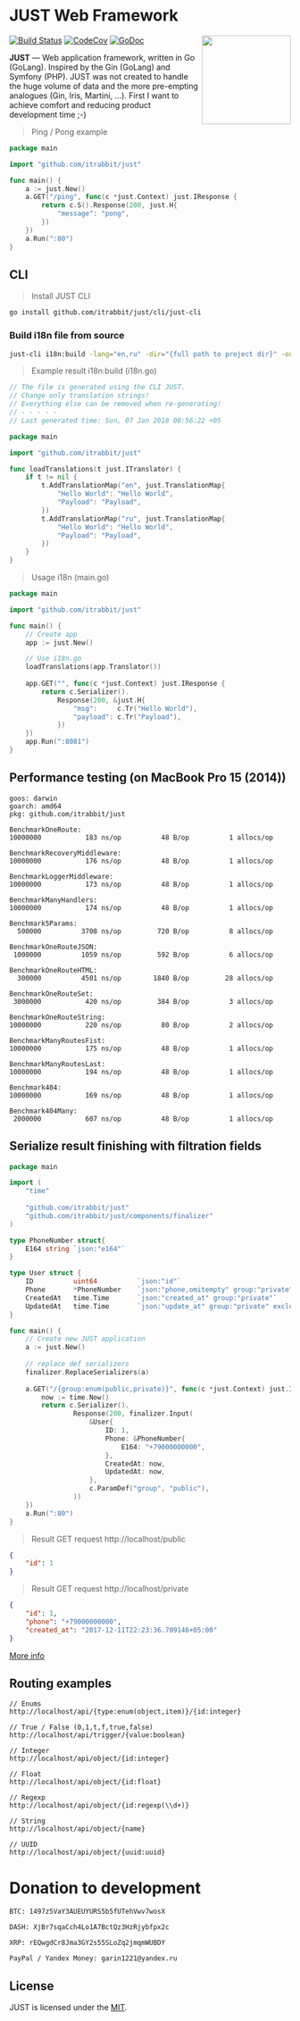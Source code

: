 # JUST Web Framework

<img align="right" width="159px" src="https://raw.githubusercontent.com/itrabbit/just/master/logo.png">

[![Build Status](https://travis-ci.org/itrabbit/just.svg?branch=master)](https://travis-ci.org/itrabbit/just)
 [![CodeCov](https://codecov.io/gh/itrabbit/just/branch/master/graph/badge.svg)](https://codecov.io/gh/itrabbit/just)
 [![GoDoc](https://godoc.org/github.com/itrabbit/just?status.svg)](https://godoc.org/github.com/itrabbit/just)

**JUST** — Web application framework, written in Go (GoLang). Inspired by the Gin (GoLang) and Symfony (PHP). JUST was not created to handle the huge volume of data and the more pre-empting analogues (Gin, Iris, Martini, ...). First I want to achieve comfort and reducing product development time ;-)  

> Ping / Pong example

```go
package main

import "github.com/itrabbit/just"

func main() {
	a := just.New()
	a.GET("/ping", func(c *just.Context) just.IResponse {
		return c.S().Response(200, just.H{
			"message": "pong",
		})
	})
	a.Run(":80")
}
```

## CLI 

> Install JUST CLI

```sh
go install github.com/itrabbit/just/cli/just-cli
```

### Build i18n file from source

```sh
just-cli i18n:build -lang="en,ru" -dir="{full path to project dir}" -out="i18n.go"
```

> Example result i18n:build (i18n.go)

```go
// The file is generated using the CLI JUST.
// Change only translation strings!
// Everything else can be removed when re-generating!
// - - - - - 
// Last generated time: Sun, 07 Jan 2018 00:56:22 +05

package main

import "github.com/itrabbit/just"

func loadTranslations(t just.ITranslator) {
	if t != nil {
		t.AddTranslationMap("en", just.TranslationMap{
			"Hello World": "Hello World",
			"Payload": "Payload",
		})
		t.AddTranslationMap("ru", just.TranslationMap{
			"Hello World": "Hello World",
			"Payload": "Payload",
		})
	}
}
```

> Usage i18n (main.go)

```go
package main

import "github.com/itrabbit/just"

func main() {
	// Create app
	app := just.New()

	// Use i18n.go
	loadTranslations(app.Translator())
    
	app.GET("", func(c *just.Context) just.IResponse {
		return c.Serializer().
			Response(200, &just.H{
				"msg":     c.Tr("Hello World"),
				"payload": c.Tr("Payload"),
			})
	})
	app.Run(":8081")
}
```

## Performance testing (on MacBook Pro 15 (2014))

```
goos: darwin
goarch: amd64
pkg: github.com/itrabbit/just

BenchmarkOneRoute:
10000000	       183 ns/op	      48 B/op	       1 allocs/op

BenchmarkRecoveryMiddleware:
10000000	       176 ns/op	      48 B/op	       1 allocs/op

BenchmarkLoggerMiddleware:
10000000	       173 ns/op	      48 B/op	       1 allocs/op

BenchmarkManyHandlers:
10000000	       174 ns/op	      48 B/op	       1 allocs/op

Benchmark5Params:
  500000	      3708 ns/op	     720 B/op	       8 allocs/op
  
BenchmarkOneRouteJSON:
 1000000	      1059 ns/op	     592 B/op	       6 allocs/op
 
BenchmarkOneRouteHTML:
  300000	      4501 ns/op	    1840 B/op	      28 allocs/op
  
BenchmarkOneRouteSet:
 3000000	       420 ns/op	     384 B/op	       3 allocs/op
 
BenchmarkOneRouteString:
10000000	       220 ns/op	      80 B/op	       2 allocs/op

BenchmarkManyRoutesFist:
10000000	       175 ns/op	      48 B/op	       1 allocs/op

BenchmarkManyRoutesLast:
10000000	       194 ns/op	      48 B/op	       1 allocs/op

Benchmark404:
10000000	       169 ns/op	      48 B/op	       1 allocs/op

Benchmark404Many:
 2000000	       607 ns/op	      48 B/op	       1 allocs/op
```

## Serialize result finishing with filtration fields

```go
package main

import (
	"time"
	
	"github.com/itrabbit/just"	
	"github.com/itrabbit/just/components/finalizer"
)

type PhoneNumber struct{
	E164 string `json:"e164"` 
}

type User struct {
	ID          uint64          `json:"id"`
	Phone       *PhoneNumber    `json:"phone,omitempty" group:"private" export:"E164"`
	CreatedAt   time.Time       `json:"created_at" group:"private"`
	UpdatedAt   time.Time       `json:"update_at" group:"private" exclude:"equal:CreatedAt"`
}

func main() {
	// Create new JUST application
	a := just.New()
	
	// replace def serializers
	finalizer.ReplaceSerializers(a)	
        
    a.GET("/{group:enum(public,private)}", func(c *just.Context) just.IResponse {
    	now := time.Now()
    	return c.Serializer().
    		    Response(200, finalizer.Input(
    		    	&User{
    		    		ID: 1,
    		    		Phone: &PhoneNumber{
    		    			E164: "+79000000000",
    		    		},
    		    		CreatedAt: now,
    		    		UpdatedAt: now,
    		    	}, 
    		    	c.ParamDef("group", "public"),
    		    ))
    })    
    a.Run(":80")
}
```

> Result GET request http://localhost/public

```json
{
    "id": 1
}
```

> Result GET request http://localhost/private

```json
{
    "id": 1,
    "phone": "+79000000000",
    "created_at": "2017-12-11T22:23:36.709146+05:00"    
}
```

[More info](/components/finalizer/README.md)

## Routing examples

```
// Enums
http://localhost/api/{type:enum(object,item)}/{id:integer}

// True / False (0,1,t,f,true,false)
http://localhost/api/trigger/{value:boolean}

// Integer
http://localhost/api/object/{id:integer}

// Float
http://localhost/api/object/{id:float}

// Regexp
http://localhost/api/object/{id:regexp(\\d+)}

// String
http://localhost/api/object/{name}

// UUID
http://localhost/api/object/{uuid:uuid}
```

# Donation to development

`BTC: 1497z5VaY3AUEUYURS5b5fUTehVwv7wosX`

`DASH: XjBr7sqaCch4Lo1A7BctQz3HzRjybfpx2c`

`XRP: rEQwgdCr8Jma3GY2s55SLoZq2jmqmWUBDY`

`PayPal / Yandex Money: garin1221@yandex.ru`

## License

JUST is licensed under the [MIT](LICENSE).
